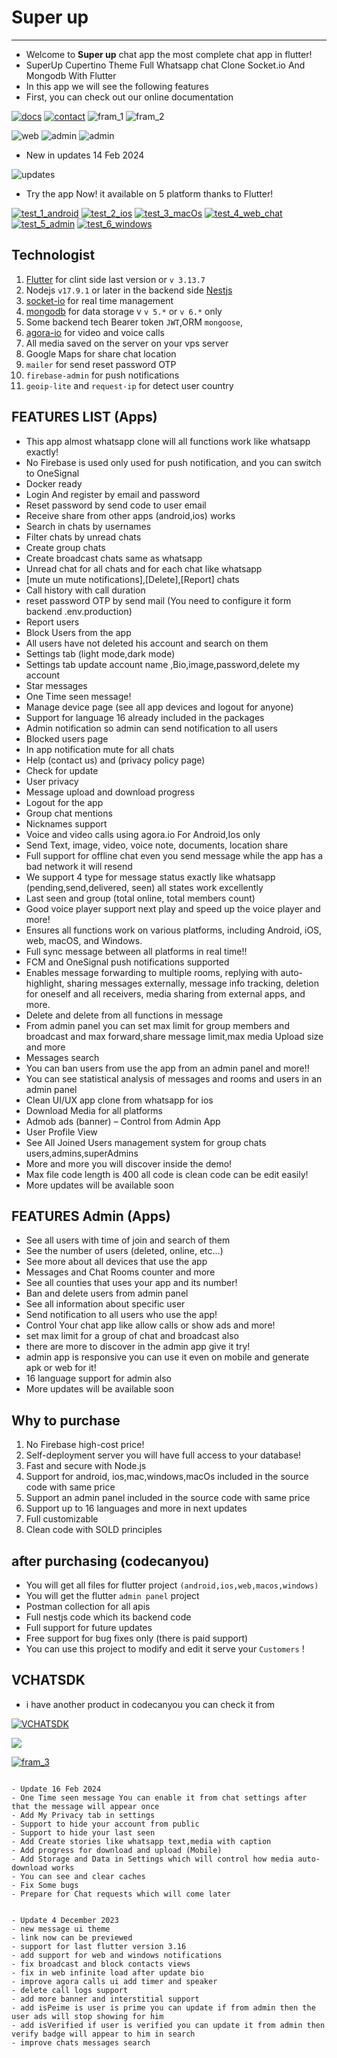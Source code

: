 # Super up

---

- Welcome to **Super up** chat app the most complete chat app in flutter!
- SuperUp Cupertino Theme Full Whatsapp chat Clone Socket.io And Mongodb With Flutter
- In this app we will see the following features
- First, you can check out our online documentation

[![docs](https://github.com/hatemragab/v_chat_sdk/assets/37384769/d60ae209-ec42-4e47-ad12-44b901daf883)](https://super-up.github.io/super_up_docs/docs/intro)
[![contact](https://github.com/hatemragab/v_chat_sdk/assets/37384769/0e94b63c-125f-44c4-8088-71ecfd182fbf)](https://super-up.github.io/super_up_docs/docs/support)
![fram_1](https://github.com/hatemragab/v_chat_sdk/assets/37384769/bddb6fa8-188e-4cfd-a6a9-9f10c8a7e5b9)
![fram_2](https://github.com/hatemragab/v_chat_sdk/assets/37384769/40e65ed5-13dd-46a8-a09d-eedf63882d46)

![web](https://github.com/hatemragab/v_chat_sdk/assets/37384769/3aa3cfd3-b877-4ca7-8e3c-6781e3ca5462)
![admin](https://github.com/hatemragab/v_chat_sdk/assets/37384769/67d49a6a-ff03-4099-b7f0-05097bdc1069)
![admin](https://github.com/hatemragab/v_chat_sdk/assets/37384769/243a9312-1370-4428-a8b8-e6412417980a)


- New in updates 14 Feb 2024

![updates](https://github.com/hatemragab/v_chat_sdk/assets/37384769/585cd0d2-3041-45b0-aaee-55bb3ae43e5e)


- Try the app Now! it available on 5 platform thanks to Flutter!

[![test_1_android](https://github.com/hatemragab/v_chat_sdk/assets/37384769/2e950620-1c10-4253-8944-881bb448d559)](https://play.google.com/store/apps/details?id=com.superup.online)
[![test_2_ios](https://github.com/hatemragab/v_chat_sdk/assets/37384769/ccbbfeeb-eecd-45b4-bf68-9325af0c50d6)](https://apps.apple.com/us/app/super-up/id6445877902)
[![test_3_macOs](https://github.com/hatemragab/v_chat_sdk/assets/37384769/77bfa5ae-d52b-4243-88f6-186f06460315)](https://apps.apple.com/us/app/super-up/id6445877902?mt=12)
[![test_4_web_chat](https://github.com/hatemragab/v_chat_sdk/assets/37384769/c7abc29c-3a34-4181-830c-61a72e6f17fe)](https://web.superupdev.online)
[![test_5_admin](https://github.com/hatemragab/v_chat_sdk/assets/37384769/97ac93e0-d210-49bd-8930-47b1daa43b2d)](https://admin.superupdev.online/)
[![test_6_windows](https://github.com/hatemragab/v_chat_sdk/assets/37384769/3719f39a-662d-43f2-abda-003391bbc231)](https://apps.microsoft.com/detail/9PMDVDSG91F1?hl=en-eg)

## Technologist

1. [Flutter](https://flutter.dev) for clint side last version or `v 3.13.7`
2. Nodejs `v17.9.1` or later in the backend side  [Nestjs](https://nestjs.com)
3. [socket-io](https://socket.io) for real time management
4. [mongodb](https://www.mongodb.com) for data storage v `v 5.*` or `v 6.*` only
5. Some backend tech Bearer token `JWT`,ORM `mongoose`,
6. [agora-io](https://www.agora.io) for video and voice calls
7. All media saved on the server on your vps server
8. Google Maps for share chat location
9. `mailer` for send reset password OTP
10. `firebase-admin` for push notifications
11. `geoip-lite` and `request-ip` for detect user country

## FEATURES LIST (Apps)

- This app almost whatsapp clone will all functions work like whatsapp exactly!
- No Firebase is used only used for push notification, and you can switch to OneSignal
- Docker ready
- Login And register by email and password
- Reset password by send code to user email
- Receive share from other apps (android,ios) works
- Search in chats by usernames
- Filter chats by unread chats
- Create group chats
- Create broadcast chats same as whatsapp
- Unread chat for all chats and for each chat like whatsapp
- [mute un mute notifications],[Delete],[Report] chats
- Call history with call duration
- reset password OTP by send mail (You need to configure it form backend .env.production)
- Report users
- Block Users from the app
- All users have not deleted his account and search on them
- Settings tab (light mode,dark mode)
- Settings tab update account name ,Bio,image,password,delete my account
- Star messages
- One Time seen message!
- Manage device page (see all app devices and logout for anyone)
- Support for language 16 already included in the packages
- Admin notification so admin can send notification to all users
- Blocked users page
- In app notification mute for all chats
- Help (contact us) and (privacy policy page)
- Check for update
- User privacy 
- Message upload and download progress
- Logout for the app
- Group chat mentions
- Nicknames support
- Voice and video calls using agora.io For Android,Ios only
- Send Text, image, video, voice note, documents, location share
- Full support for offline chat even you send message while the app has a bad network it will resend
- We support 4 type for message status exactly like whatsapp (pending,send,delivered, seen) all states work excellently
- Last seen and group (total online, total members count)
- Good voice player support next play and speed up the voice player and more!
- Ensures all functions work on various platforms, including Android, iOS, web, macOS, and Windows.
- Full sync message between all platforms in real time!!
- FCM and OneSignal push notifications supported
- Enables message forwarding to multiple rooms, replying with auto-highlight, sharing messages externally, message info
  tracking, deletion for oneself and all receivers, media sharing from external apps, and more.
- Delete and delete from all functions in message
- From admin panel you can set max limit for group members and broadcast and max forward,share message limit,max media
  Upload size and more
- Messages search
- You can ban users from use the app from an admin panel and more!!
- You can see statistical analysis of messages and rooms and users in an admin panel
- Clean UI/UX app clone from whatsapp for ios
- Download Media for all platforms
- Admob ads (banner) – Control from Admin App
- User Profile View
- See All Joined Users management system for group chats users,admins,superAdmins
- More and more you will discover inside the demo!
- Max file code length is 400 all code is clean code can be edit easily!
- More updates will be available soon

## FEATURES Admin (Apps)

- See all users with time of join and search of them
- See the number of users (deleted, online, etc...)
- See more about all devices that use the app
- Messages and Chat Rooms counter and more
- See all counties that uses your app and its number!
- Ban and delete users from admin panel
- See all information about specific user
- Send notification to all users who use the app!
- Control Your chat app like allow calls or show ads and more!
- set max limit for a group of chat and broadcast also
- there are more to discover in the admin app give it try!
- admin app is responsive you can use it even on mobile and generate apk or web for it!
- 16 language support for admin also
- More updates will be available soon

## Why to purchase

1. No Firebase high-cost price!
2. Self-deployment server you will have full access to your database!
3. Fast and secure with Node.js
4. Support for android, ios,mac,windows,macOs included in the source code with same price
5. Support an admin panel included in the source code with same price
6. Support up to 16 languages and more in next updates
7. Full customizable
8. Clean code with SOLD principles

## after purchasing (codecanyou)

- You will get all files for flutter project `(android,ios,web,macos,windows)`
- You will get the flutter `admin panel` project
- Postman collection for all apis
- Full nestjs code which its backend code
- Full support for future updates
- Free support for bug fixes only (there is paid support)
- You can use this project to modify and edit it serve your `Customers` !

## VCHATSDK

- i have another product in codecanyou you can check it from

[![VCHATSDK](https://github.com/hatemragab/v_chat_sdk/assets/37384769/63458339-18a4-4e2a-aa3c-ad527ed48edc)](https://codecanyon.net/item/flutter-chat-app-with-node-js-and-socket-io-mongo-db/reviews/26142700)

[![](https://github.com/hatemragab/v_chat_sdk/assets/37384769/d34777a0-23f7-443c-9f47-285b4280361b)](https://github.com/hatemragab)

[![fram_3](https://github.com/hatemragab/v_chat_sdk/assets/37384769/4fcf14fc-0df9-4548-a42b-e65a6c383a7e)](https://super-up.github.io/super_up_docs/docs/support/#lets-launch-your-chat-app-together)

<pre><code>
- Update 16 Feb 2024  
- One Time seen message You can enable it from chat settings after that the message will appear once
- Add My Privacy tab in settings 
- Support to hide your account from public 
- Support to hide your last seen
- Add Create stories like whatsapp text,media with caption
- Add progress for download and upload (Mobile)
- Add Storage and Data in Settings which will control how media auto-download works 
- You can see and clear caches 
- Fix Some bugs
- Prepare for Chat requests which will come later
</code></pre>
<pre><code>
- Update 4 December 2023  
- new message ui theme
- link now can be previewed 
- support for last flutter version 3.16
- add support for web and windows notifications 
- fix broadcast and block contacts views 
- fix in web infinite load after update bio
- improve agora calls ui add timer and speaker 
- delete call logs support 
- add more banner and interstitial support 
- add isPeime is user is prime you can update if from admin then the user ads will stop showing for him
- add isVerified if user is verified you can update it from admin then verify badge will appear to him in search 
- improve chats messages search 
</code></pre>